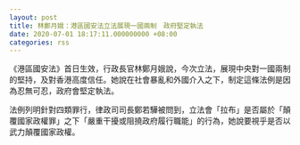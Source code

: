 ```yaml
---
layout: post
title: 林鄭月娥：港區國安法立法展現一國兩制　政府堅定執法
date: 2020-07-01 18:17:11.000000000 +08:00
categories: rss
---
```


《港區國安法》首日生效，行政長官林鄭月娥說，今次立法，展現中央對一國兩制的堅持，及對香港高度信任。她說在社會暴亂和外國介入之下，制定這條法例是因為忍無可忍，政府會堅定執法。

法例列明針對四類罪行，律政司司長鄭若驊被問到，立法會「拉布」是否屬於「顛覆國家政權罪」之下「嚴重干擾或阻撓政府履行職能」的行為，她說要視乎是否以武力顛覆國家政權。

